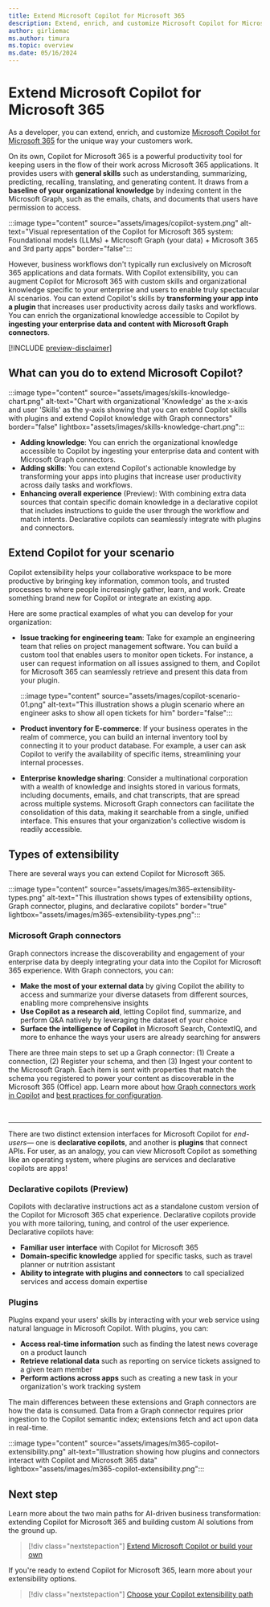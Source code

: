 ```yaml
---
title: Extend Microsoft Copilot for Microsoft 365
description: Extend, enrich, and customize Microsoft Copilot for Microsoft 365 with external services, apps, and data
author: girliemac
ms.author: timura
ms.topic: overview
ms.date: 05/16/2024
---
```


# Extend Microsoft Copilot for Microsoft 365

As a developer, you can extend, enrich, and customize [Microsoft Copilot for Microsoft 365](/microsoft-365-copilot/microsoft-365-copilot-overview) for the unique way your customers work.

On its own, Copilot for Microsoft 365 is a powerful productivity tool for keeping users in the flow of their work across Microsoft 365 applications. It provides users with **general skills** such as understanding, summarizing, predicting, recalling, translating, and generating content. It draws from a **baseline of your organizational knowledge** by indexing content in the Microsoft Graph, such as the emails, chats, and documents that users have permission to access.

:::image type="content" source="assets/images/copilot-system.png" alt-text="Visual representation of the Copilot for Microsoft 365 system: Foundational models (LLMs) + Microsoft Graph (your data) + Microsoft 365 and 3rd party apps" border="false":::

However, business workflows don't typically run exclusively on Microsoft 365 applications and data formats. With Copilot extensibility, you can augment Copilot for Microsoft 365 with custom skills and organizational knowledge specific to your enterprise and users to enable truly spectacular AI scenarios. You can extend Copilot's skills by **transforming your app into a plugin** that increases user productivity across daily tasks and workflows. You can enrich the organizational knowledge accessible to Copilot by **ingesting your enterprise data and content with Microsoft Graph connectors**.

[!INCLUDE [preview-disclaimer](includes/preview-disclaimer.md)]

## What can you do to extend Microsoft Copilot?

:::image type="content" source="assets/images/skills-knowledge-chart.png" alt-text="Chart with organizational 'Knowledge' as the x-axis and user 'Skills' as the y-axis showing that you can extend Copilot skills with plugins and extend Copilot knowledge with Graph connectors" border="false" lightbox="assets/images/skills-knowledge-chart.png":::

- **Adding knowledge**: You can enrich the organizational knowledge accessible to Copilot by ingesting your enterprise data and content with Microsoft Graph connectors.
- **Adding skills**: You can extend Copilot's actionable knowledge by transforming your apps into plugins that increase user productivity across daily tasks and workflows.
- **Enhancing overall experience** (Preview): With combining extra data sources that contain specific domain knowledge in a declarative copilot that includes instructions to guide the user through the workflow and match intents. Declarative copilots can seamlessly integrate with plugins and connectors.

## Extend Copilot for your scenario

Copilot extensibility helps your collaborative workspace to be more productive by bringing key information, common tools, and trusted processes to where people increasingly gather, learn, and work. Create something brand new for Copilot or integrate an existing app.

Here are some practical examples of what you can develop for your organization:

- **Issue tracking for engineering team**: Take for example an engineering team that relies on project management software. You can build a custom tool that enables users to monitor open tickets. For instance, a user can request information on all issues assigned to them, and Copilot for Microsoft 365 can seamlessly retrieve and present this data from your plugin.

  :::image type="content" source="assets/images/copilot-scenario-01.png" alt-text="This illustration shows a plugin scenario where an engineer asks to show all open tickets for him" border="false":::

- **Product inventory for E-commerce**: If your business operates in the realm of commerce, you can build an internal inventory tool by connecting it to your product database. For example, a user can ask Copilot to verify the availability of specific items, streamlining your internal processes.

- **Enterprise knowledge sharing**: Consider a multinational corporation with a wealth of knowledge and insights stored in various formats, including documents, emails, and chat transcripts, that are spread across multiple systems. Microsoft Graph connectors can facilitate the consolidation of this data, making it searchable from a single, unified interface. This ensures that your organization's collective wisdom is readily accessible.

## Types of extensibility

There are several ways you can extend Copilot for Microsoft 365.

:::image type="content" source="assets/images/m365-extensibility-types.png" alt-text="This illustration shows types of extensibility options, Graph connector, plugins, and declarative copilots" border="true" lightbox="assets/images/m365-extensibility-types.png":::

### Microsoft Graph connectors

Graph connectors increase the discoverability and engagement of your enterprise data by deeply integrating your data into the Copilot for Microsoft 365 experience. With Graph connectors, you can:

- **Make the most of your external data** by giving Copilot the ability to access and summarize your diverse datasets from different sources, enabling more comprehensive insights
- **Use Copilot as a research aid**, letting Copilot find, summarize, and perform Q&A natively by leveraging the dataset of your choice
- **Surface the intelligence of Copilot** in Microsoft Search, ContextIQ, and more to enhance the ways your users are already searching for answers

There are three main steps to set up a Graph connector: (1) Create a connection, (2) Register your schema, and then (3) Ingest your content to the Microsoft Graph. Each item is sent with properties that match the schema you registered to power your content as discoverable in the Microsoft 365 (Office) app. Learn more about [how Graph connectors work in Copilot](overview-graph-connector.md) and [best practices for configuration](overview-graph-connector.md#configuring-your-custom-microsoft-graph-connection-for-copilot-for-microsoft-365).

<br/>

---

There are two distinct extension interfaces for Microsoft Copilot for *end-users*— one is **declarative copilots**, and another is **plugins** that connect APIs. For user, as an analogy, you can view Microsoft Copilot as something like an operating system, where plugins are services and declarative copilots are apps!

### Declarative copilots (Preview)

Copilots with declarative instructions act as a standalone custom version of the Copilot for Microsoft 365 chat experience. Declarative copilots provide you with more tailoring, tuning, and control of the user experience. Declarative copilots have:

- **Familiar user interface** with Copilot for Microsoft 365
- **Domain-specific knowledge** applied for specific tasks, such as travel planner or nutrition assistant
- **Ability to integrate with plugins and connectors** to call specialized services and access domain expertise

### Plugins

Plugins expand your users' skills by interacting with your web service using natural language in Microsoft Copilot. With plugins, you can:

- **Access real-time information** such as finding the latest news coverage on a product launch
- **Retrieve relational data** such as reporting on service tickets assigned to a given team member
- **Perform actions across apps** such as creating a new task in your organization's work tracking system

The main differences between these extensions and Graph connectors are how the data is consumed. Data from a Graph connector requires prior ingestion to the Copilot semantic index; extensions fetch and act upon data in real-time.

:::image type="content" source="assets/images/m365-copilot-extensibility.png" alt-text="Illustration showing how plugins and connectors interact with Copilot and Microsoft 365 data" lightbox="assets/images/m365-copilot-extensibility.png":::

## Next step

Learn more about the two main paths for AI-driven business transformation: extending Copilot for Microsoft 365 and building custom AI solutions from the ground up.

> [!div class="nextstepaction"]
> [Extend Microsoft Copilot or build your own](build-or-extend.md)

If you're ready to extend Copilot for Microsoft 365, learn more about your extensibility options.

> [!div class="nextstepaction"]
> [Choose your Copilot extensibility path](decision-guide.md)
